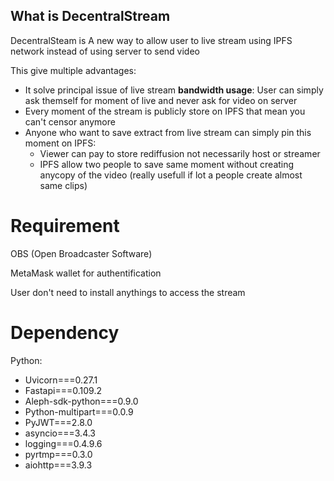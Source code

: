## What is DecentralStream 

DecentralSteam is A new way to allow user to live stream using IPFS network instead of using server to send video

This give multiple advantages:
- It solve principal issue of live stream **bandwidth usage**: User can simply ask themself for moment of live and never ask for video on server
- Every moment of the stream is publicly store on IPFS that mean you can't censor anymore
- Anyone who want to save extract from live stream can simply pin this moment on IPFS:
  - Viewer can pay to store rediffusion not necessarily host or streamer
  - IPFS allow two people to save same moment without creating anycopy of the video (really usefull if lot a people create almost same clips)


# Requirement
 OBS (Open Broadcaster Software)
 
 MetaMask wallet for authentification

 User don't need to install anythings to access the stream




# Dependency
Python:
- Uvicorn===0.27.1
- Fastapi===0.109.2
- Aleph-sdk-python===0.9.0
- Python-multipart===0.0.9
- PyJWT===2.8.0
- asyncio===3.4.3
- logging===0.4.9.6
- pyrtmp===0.3.0
- aiohttp===3.9.3

  
